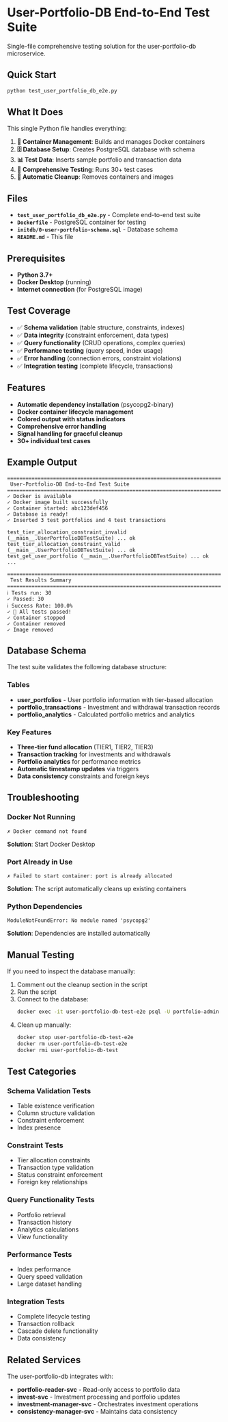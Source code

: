 # User-Portfolio-DB End-to-End Test Suite

Single-file comprehensive testing solution for the user-portfolio-db microservice.

## Quick Start

```bash
python test_user_portfolio_db_e2e.py
```

## What It Does

This single Python file handles everything:

1. **🐳 Container Management**: Builds and manages Docker containers
2. **🗄️ Database Setup**: Creates PostgreSQL database with schema
3. **📊 Test Data**: Inserts sample portfolio and transaction data
4. **🧪 Comprehensive Testing**: Runs 30+ test cases
5. **🧹 Automatic Cleanup**: Removes containers and images

## Files

- **`test_user_portfolio_db_e2e.py`** - Complete end-to-end test suite
- **`Dockerfile`** - PostgreSQL container for testing
- **`initdb/0-user-portfolio-schema.sql`** - Database schema
- **`README.md`** - This file

## Prerequisites

- **Python 3.7+**
- **Docker Desktop** (running)
- **Internet connection** (for PostgreSQL image)

## Test Coverage

- ✅ **Schema validation** (table structure, constraints, indexes)
- ✅ **Data integrity** (constraint enforcement, data types)
- ✅ **Query functionality** (CRUD operations, complex queries)
- ✅ **Performance testing** (query speed, index usage)
- ✅ **Error handling** (connection errors, constraint violations)
- ✅ **Integration testing** (complete lifecycle, transactions)

## Features

- **Automatic dependency installation** (psycopg2-binary)
- **Docker container lifecycle management**
- **Colored output with status indicators**
- **Comprehensive error handling**
- **Signal handling for graceful cleanup**
- **30+ individual test cases**

## Example Output

```
======================================================================
 User-Portfolio-DB End-to-End Test Suite
======================================================================
✓ Docker is available
✓ Docker image built successfully
✓ Container started: abc123def456
✓ Database is ready!
✓ Inserted 3 test portfolios and 4 test transactions

test_tier_allocation_constraint_invalid (__main__.UserPortfolioDBTestSuite) ... ok
test_tier_allocation_constraint_valid (__main__.UserPortfolioDBTestSuite) ... ok
test_get_user_portfolio (__main__.UserPortfolioDBTestSuite) ... ok
...

======================================================================
 Test Results Summary
======================================================================
ℹ Tests run: 30
✓ Passed: 30
ℹ Success Rate: 100.0%
✓ 🎉 All tests passed!
✓ Container stopped
✓ Container removed
✓ Image removed
```

## Database Schema

The test suite validates the following database structure:

### Tables
- **user_portfolios** - User portfolio information with tier-based allocation
- **portfolio_transactions** - Investment and withdrawal transaction records
- **portfolio_analytics** - Calculated portfolio metrics and analytics

### Key Features
- **Three-tier fund allocation** (TIER1, TIER2, TIER3)
- **Transaction tracking** for investments and withdrawals
- **Portfolio analytics** for performance metrics
- **Automatic timestamp updates** via triggers
- **Data consistency** constraints and foreign keys

## Troubleshooting

### Docker Not Running
```
✗ Docker command not found
```
**Solution**: Start Docker Desktop

### Port Already in Use
```
✗ Failed to start container: port is already allocated
```
**Solution**: The script automatically cleans up existing containers

### Python Dependencies
```
ModuleNotFoundError: No module named 'psycopg2'
```
**Solution**: Dependencies are installed automatically

## Manual Testing

If you need to inspect the database manually:

1. Comment out the cleanup section in the script
2. Run the script
3. Connect to the database:
   ```bash
   docker exec -it user-portfolio-db-test-e2e psql -U portfolio-admin -d user-portfolio-db
   ```
4. Clean up manually:
   ```bash
   docker stop user-portfolio-db-test-e2e
   docker rm user-portfolio-db-test-e2e
   docker rmi user-portfolio-db-test
   ```

## Test Categories

### Schema Validation Tests
- Table existence verification
- Column structure validation
- Constraint enforcement
- Index presence

### Constraint Tests
- Tier allocation constraints
- Transaction type validation
- Status constraint enforcement
- Foreign key relationships

### Query Functionality Tests
- Portfolio retrieval
- Transaction history
- Analytics calculations
- View functionality

### Performance Tests
- Index performance
- Query speed validation
- Large dataset handling

### Integration Tests
- Complete lifecycle testing
- Transaction rollback
- Cascade delete functionality
- Data consistency

## Related Services

The user-portfolio-db integrates with:
- **portfolio-reader-svc** - Read-only access to portfolio data
- **invest-svc** - Investment processing and portfolio updates
- **investment-manager-svc** - Orchestrates investment operations
- **consistency-manager-svc** - Maintains data consistency